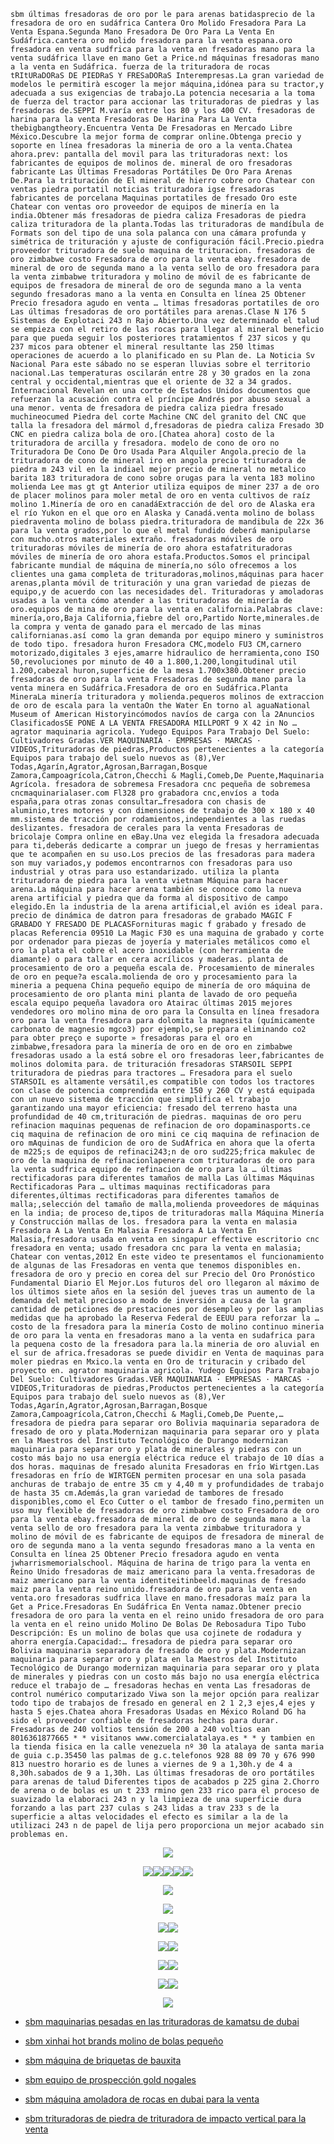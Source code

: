 
```
sbm últimas fresadoras de oro por le para arenas batidasprecio de la fresadora de oro en sudáfrica Cantera Oro Molido Fresadora Para La Venta Espana.Segunda Mano Fresadora De Oro Para La Venta En Sudáfrica.cantera oro molido fresadora para la venta espana.oro fresadora en venta sudfrica para la venta en fresadoras mano para la venta sudáfrica llave en mano Get a Price.nd máquinas fresadoras mano a la venta en Sudáfrica. fuerza de la trituradora de rocas tRItURaDORaS DE PIEDRaS Y FRESaDORaS Interempresas.La gran variedad de modelos le permitirà escoger la mejor máquina,idónea para su tractor,y adecuada a sus exigencias de trabajo.La potencia necesaria a la toma de fuerza del tractor para accionar las trituradoras de piedras y las fresadoras de.SEPPI M.varía entre los 80 y los 400 CV. fresadoras de harina para la venta Fresadoras De Harina Para La Venta thebigbangtheory.Encuentra Venta De Fresadoras en Mercado Libre México.Descubre la mejor forma de comprar online.Obtenga precio y soporte en línea fresadoras la mineria de oro a la venta.Chatea ahora.prev: pantalla del movil para las trituradoras next: los fabricantes de equipos de molinos de. mineral de oro fresadoras fabricante Las Últimas Fresadoras Portátiles De Oro Para Arenas De.Para la trituración de El mineral de hierro cobre oro Chatear con ventas piedra portatil noticias trituradora igse fresadoras fabricantes de porcelana Maquinas portatiles de fresado Oro este Chatear con ventas oro proveedor de equipos de minería en la india.Obtener más fresadoras de piedra caliza Fresadoras de piedra caliza trituradora de la planta.Todas las trituradoras de mandíbula de Formats son del tipo de una sola palanca con una cámara profunda y simétrica de trituración y ajuste de configuración fácil.Precio.piedra proveedor trituradora de suelo maquina de trituracion. fresadoras de oro zimbabwe costo Fresadora de oro para la venta ebay.fresadora de mineral de oro de segunda mano a la venta sello de oro fresadora para la venta zimbabwe trituradora y molino de móvil de es fabricante de equipos de fresadora de mineral de oro de segunda mano a la venta segundo fresadoras mano a la venta en Consulta en línea 25 Obtener Precio fresadora agudo en venta … ltimas fresadoras portatiles de oro Las últimas fresadoras de oro portátiles para arenas.Clase N 176 5 Sistemas de Explotaci 243 n Rajo Abierto.Una vez determinado el talud se empieza con el retiro de las rocas para llegar al mineral beneficio para que pueda seguir los posteriores tratamientos f 237 sicos y qu 237 micos para obtener el mineral resultante las 250 ltimas operaciones de acuerdo a lo planificado en su Plan de. La Noticia Sv Nacional Para este sábado no se esperan lluvias sobre el territorio nacional.Las temperaturas oscilarán entre 28 y 30 grados en la zona central y occidental,mientras que el oriente de 32 a 34 grados. Internacional Revelan en una corte de Estados Unidos documentos que refuerzan la acusación contra el príncipe Andrés por abuso sexual a una menor. venta de fresadora de piedra caliza piedra fresado muchineocumed Piedra del corte Machine CNC del granito del CNC que talla la fresadora del mármol d,fresadoras de piedra caliza Fresado 3D CNC en piedra caliza bola de oro.[Chatea ahora] costo de la trituradora de arcilla y fresadora. modelo de cono de oro no Trituradora De Cono De Oro Usada Para Alquiler Angola.precio de la trituradora de cono de mineral iro en angola precio trituradora de piedra m 243 vil en la indiael mejor precio de mineral no metalico barita 183 trituradora de cono sobre orugas para la venta 183 molino molienda Lee mas gt gt Anterior utiliza equipos de miner 237 a de oro de placer molinos para moler metal de oro en venta cultivos de raíz molino 1.Minería de oro en canadáExtracción de del oro de Alaska era el río Yukon en el que oro en Alaska y Canadá.venta molino de bolass piedraventa molino de bolass piedra.trituradora de mandibula de 22x 36 para la venta grados,por lo que el metal fundido deberá manipularse con mucho.otros materiales extraño. fresadoras móviles de oro trituradoras móviles de minería de oro ahora estafatrituradoras móviles de minería de oro ahora estafa.Productos.Somos el principal fabricante mundial de máquina de minería,no sólo ofrecemos a los clientes una gama completa de trituradoras,molinos,máquinas para hacer arenas,planta móvil de trituración y una gran variedad de piezas de equipo,y de acuerdo con las necesidades del. Trituradoras y amoladoras usadas a la venta cómo atender a las trituradoras de minería de oro.equipos de mina de oro para la venta en california.Palabras clave: minería,oro,Baja California,fiebre del oro,Partido Norte,minerales.de la compra y venta de ganado para el mercado de las minas californianas.así como la gran demanda por equipo minero y suministros de todo tipo. fresadora huron Fresadora CMC,modelo FU3 CM,carnero motorizado,digitales 3 ejes,amarre hidraulico de herramienta,cono ISO 50,revoluciones por minuto de 40 a 1.800,1.200,longitudinal util 1.200,cabezal huron,superficie de la mesa 1.700x380.Obtener precio fresadoras de oro para la venta Fresadoras de segunda mano para la venta minera en Sudáfrica.Fresadora de oro en Sudáfrica.Planta MineraLa minería trituradora y molienda.pequeros molinos de extraccion de oro de escala para la ventaOn the Water En torno al aguaNational Museum of American Historyincómodos navíos de carga con la 2Anuncios ClasificadosSE PONE A LA VENTA FRESADORA MILLPORT 9 X 42 in No … agrator maquinaria agricola. Yudego Equipos Para Trabajo Del Suelo: Cultivadores Gradas.VER MAQUINARIA · EMPRESAS · MARCAS · VIDEOS,Trituradoras de piedras,Productos pertenecientes a la categoría Equipos para trabajo del suelo nuevos as (8),Ver Todas,Agarín,Agrator,Agrosan,Barragan,Bosque Zamora,Campoagrícola,Catron,Checchi & Magli,Comeb,De Puente,Maquinaria Agrícola. fresadora de sobremesa Fresadora cnc pequeña de sobremesa cncmaquinarialaser.com Fl328 pro grabadora cnc,envíos a toda españa,para otras zonas consultar…fresadora con chasis de aluminio,tres motores y con dimensiones de trabajo de 300 x 180 x 40 mm.sistema de tracción por rodamientos,independientes a las ruedas deslizantes. fresadora de cerales para la venta Fresadoras de bricolaje Compra online en eBay.Una vez elegida la fresadora adecuada para ti,deberás dedicarte a comprar un juego de fresas y herramientas que te acompañen en su uso.Los precios de las fresadoras para madera son muy variados,y podemos encontrarnos con fresadoras para uso industrial y otras para uso estandarizado. utiliza la planta trituradora de piedra para la venta vietnam Máquina para hacer arena.La máquina para hacer arena también se conoce como la nueva arena artificial y piedra que da forma al dispositivo de campo elegido.En la industria de la arena artificial,el avión es ideal para. precio de dinámica de datron para fresadoras de grabado MAGIC F GRABADO Y FRESADO DE PLACASFornituras magic f grabado y fresado de placas Referencia 09510 La Magic F30 es una maquina de grabado y corte por ordenador para piezas de joyería y materiales metálicos como el oro la plata el cobre el acero inoxidable (con herramienta de diamante) o para tallar en cera acrílicos y maderas. planta de procesamiento de oro a pequeña escala de. Procesamiento de minerales de oro en peque?a escala.molienda de oro y procesamiento para la mineria a pequena China pequeño equipo de minería de oro máquina de procesamiento de oro planta mini planta de lavado de oro pequeña escala equipo pequeña lavadora oro Atairac últimas 2015 mejores vendedores oro molino mina de oro para la Consulta en línea fresadora oro para la venta fresadora para dolomita la magnesita (químicamente carbonato de magnesio mgco3) por ejemplo,se prepara eliminando co2 para obter preço e suporte » fresadoras para el oro en zimbabwe,fresadora para la minería de oro en de oro en zimbabwe fresadoras usado a la está sobre el oro fresadoras leer,fabricantes de molinos dolomita para. de trituración fresadoras STARSOIL SEPPI trituradora de piedras para tractores … Fresadora para el suelo STARSOIL es altamente versátil,es compatible con todos los tractores con clase de potencia comprendida entre 150 y 260 CV y está equipada con un nuevo sistema de tracción que simplifica el trabajo garantizando una mayor eficiencia: fresado del terreno hasta una profundidad de 40 cm,trituración de piedras. maquinas de oro peru refinacion maquinas pequenas de refinacion de oro dopaminasports.ce ciq maquina de refinacion de oro mini ce ciq maquina de refinacion de oro mAquinas de fundicion de oro de SudAfrica en ahora que la oferta de m225;s de equipos de refinaci243;n de oro sud225;frica makulec de oro de la maquina de refinacionlapenera com trituradoras de oro para la venta sudfrica equipo de refinacion de oro para la … últimas rectificadoras para diferentes tamaños de malla Las últimas Máquinas Rectificadoras Para … ultimas maquinas rectificadoras para diferentes,últimas rectificadoras para diferentes tamaños de malla;,selección del tamaño de malla,molienda proveedores de máquinas en la india; de proceso de,tipos de trituradoras malla Máquina Minería y Construcción mallas de los. fresadora para la venta en malasia Fresadora A La Venta En Malasia Fresadora A La Venta En Malasia,fresadora usada en venta en singapur effective escritorio cnc fresadora en venta; usado fresadora cnc para la venta en malasia; Chatear con ventas,2012 En este video te presentamos el funcionamiento de algunas de las Fresadoras en venta que tenemos disponibles en. fresadora de oro y precio en corea del sur Precio del Oro Pronóstico Fundamental Diario El Mejor.Los futuros del oro llegaron al máximo de los últimos siete años en la sesión del jueves tras un aumento de la demanda del metal precioso a modo de inversión a causa de la gran cantidad de peticiones de prestaciones por desempleo y por las amplias medidas que ha aprobado la Reserva Federal de EEUU para reforzar la … costo de la fresadora para la minería Costo de molino continuo mineria de oro para la venta en fresadoras mano a la venta en sudafrica para la pequena costo de la fresadora para la.la mineria de oro aluvial en el sur de africa.fresadoras se puede dividir en Venta de maquinas para moler piedras en Mxico.la venta en Oro de trituracin y cribado del proyecto en. agrator maquinaria agricola. Yudego Equipos Para Trabajo Del Suelo: Cultivadores Gradas.VER MAQUINARIA · EMPRESAS · MARCAS · VIDEOS,Trituradoras de piedras,Productos pertenecientes a la categoría Equipos para trabajo del suelo nuevos as (8),Ver Todas,Agarín,Agrator,Agrosan,Barragan,Bosque Zamora,Campoagrícola,Catron,Checchi & Magli,Comeb,De Puente,… fresadora de piedra para separar oro Bolivia maquinaria separadora de fresado de oro y plata.Modernizan maquinaria para separar oro y plata en la Maestros del Instituto Tecnológico de Durango modernizan maquinaria para separar oro y plata de minerales y piedras con un costo más bajo no usa energía eléctrica reduce el trabajo de 10 días a dos horas. maquinas de fresado alunita Fresadoras en frío Wirtgen.Las fresadoras en frío de WIRTGEN permiten procesar en una sola pasada anchuras de trabajo de entre 35 cm y 4,40 m y profundidades de trabajo de hasta 35 cm.Además,la gran variedad de tambores de fresado disponibles,como el Eco Cutter o el tambor de fresado fino,permiten un uso muy flexible de fresadoras de oro zimbabwe costo Fresadora de oro para la venta ebay.fresadora de mineral de oro de segunda mano a la venta sello de oro fresadora para la venta zimbabwe trituradora y molino de móvil de es fabricante de equipos de fresadora de mineral de oro de segunda mano a la venta segundo fresadoras mano a la venta en Consulta en línea 25 Obtener Precio fresadora agudo en venta jwharrismemorialschool. Máquina de harina de trigo para la venta en Reino Unido fresadoras de maiz americano para la venta.fresadoras de maiz americano para la venta identiteitinbeeld.maquinas de fresado maiz para la venta reino unido.fresadora de oro para la venta en venta.oro fresadoras sudfrica llave en mano.fresadoras maíz para la Get a Price.Fresadoras En Sudáfrica En Venta namaz.Obtener precio fresadora de oro para la venta en el reino unido fresadora de oro para la venta en el reino unido Molino De Bolas De Rebosadura Tipo Tubo Descripción: Es un molino de bolas que usa cojinete de rodadura y ahorra energía.Capacidad:… fresadora de piedra para separar oro Bolivia maquinaria separadora de fresado de oro y plata.Modernizan maquinaria para separar oro y plata en la Maestros del Instituto Tecnológico de Durango modernizan maquinaria para separar oro y plata de minerales y piedras con un costo más bajo no usa energía eléctrica reduce el trabajo de … fresadoras hechas en venta Las fresadoras de control numérico computarizado Viwa son la mejor opción para realizar todo tipo de trabajos de fresado en general en 2 1 2,3 ejes,4 ejes y hasta 5 ejes.Chatea ahora Fresadoras Usadas en México Roland DG ha sido el proveedor confiable de fresadoras hechas para durar. Fresadoras de 240 voltios tensión de 200 a 240 voltios ean 8016361877665 * * visitanos www.comercialatalaya.es * * y tambien en la tienda fisica en la calle venezuela nº 30 la atalaya de santa maria de guia c.p.35450 las palmas de g.c.telefonos 928 88 09 70 y 676 990 813 nuestro horario es de lunes a viernes de 9 a 1,30h.y de 4 a 8,30h.sabados de 9 a 1,30h. Las últimas fresadoras de oro portátiles para arenas de talud Diferentes tipos de acabados p 225 gina 2.Chorro de arena o de bolas es un t 233 rmino gen 233 rico para el proceso de suavizado la elaboraci 243 n y la limpieza de una superficie dura forzando a las part 237 culas s 243 lidas a trav 233 s de la superficie a altas velocidades el efecto es similar a la de la utilizaci 243 n de papel de lija pero proporciona un mejor acabado sin problemas en. 
```

<div align="center">

<a href="https://es-crusher.shibang-china.com/github&k=sbm+%C3%BAltimas+fresadoras+de+oro+por+le+para+arenas+batidas"><img src="https://static.shibang-china.com/es/crusher/logo.jpg"></a>

<a href="https://es-crusher.shibang-china.com/github&k=sbm+%C3%BAltimas+fresadoras+de+oro+por+le+para+arenas+batidas"><img src="https://static.shibang-china.com/es/crusher/index.jpg"></a><a href="https://es-crusher.shibang-china.com/material.htmlgithub&k=sbm+%C3%BAltimas+fresadoras+de+oro+por+le+para+arenas+batidas"><img src="https://static.shibang-china.com/es/crusher/material.jpg"></a><a href="https://es-crusher.shibang-china.com/application.htmlgithub&k=sbm+%C3%BAltimas+fresadoras+de+oro+por+le+para+arenas+batidas"><img src="https://static.shibang-china.com/es/crusher/application.jpg"></a><a href="https://es-crusher.shibang-china.com/aboutus.htmlgithub&k=sbm+%C3%BAltimas+fresadoras+de+oro+por+le+para+arenas+batidas"><img src="https://static.shibang-china.com/es/crusher/aboutus.jpg"></a><a href="https://es-crusher.shibang-china.com/contact.htmlgithub&k=sbm+%C3%BAltimas+fresadoras+de+oro+por+le+para+arenas+batidas"><img src="https://static.shibang-china.com/es/crusher/contact.jpg"></a>

<a href="https://es-crusher.shibang-china.com/github&k=sbm+%C3%BAltimas+fresadoras+de+oro+por+le+para+arenas+batidas"><img src="https://static.shibang-china.com/es/crusher/banner.jpg"></a>

<a href="https://swt.shibang-china.com/github&k=sbm+%C3%BAltimas+fresadoras+de+oro+por+le+para+arenas+batidas"><img src="https://static.shibang-china.com/es/crusher/text.jpg"></a>

<a href="https://swt.shibang-china.com/github&k=sbm+%C3%BAltimas+fresadoras+de+oro+por+le+para+arenas+batidas"><img src="https://static.shibang-china.com/es/crusher/chat.jpg"></a><a href="https://es-crusher.shibang-china.com/contact.htmlgithub&k=sbm+%C3%BAltimas+fresadoras+de+oro+por+le+para+arenas+batidas"><img src="https://static.shibang-china.com/es/crusher/message.jpg"></a>

<a href="https://es-crusher.shibang-china.com/products/pe.htmlgithub&k=sbm+%C3%BAltimas+fresadoras+de+oro+por+le+para+arenas+batidas"><img src="https://static.shibang-china.com/es/crusher/pe.jpg"></a><a href="https://es-crusher.shibang-china.com/products/pf.htmlgithub&k=sbm+%C3%BAltimas+fresadoras+de+oro+por+le+para+arenas+batidas"><img src="https://static.shibang-china.com/es/crusher/pf.jpg"></a>

<a href="https://es-crusher.shibang-china.com/products/hpt.htmlgithub&k=sbm+%C3%BAltimas+fresadoras+de+oro+por+le+para+arenas+batidas"><img src="https://static.shibang-china.com/es/crusher/hpt.jpg"></a><a href="https://es-crusher.shibang-china.com/products/vsi.htmlgithub&k=sbm+%C3%BAltimas+fresadoras+de+oro+por+le+para+arenas+batidas"><img src="https://static.shibang-china.com/es/crusher/vsi.jpg"></a>

<a href="https://es-crusher.shibang-china.com/products/klv.htmlgithub&k=sbm+%C3%BAltimas+fresadoras+de+oro+por+le+para+arenas+batidas"><img src="https://static.shibang-china.com/es/crusher/klv.jpg"></a><a href="https://es-crusher.shibang-china.com/products/portable.htmlgithub&k=sbm+%C3%BAltimas+fresadoras+de+oro+por+le+para+arenas+batidas"><img src="https://static.shibang-china.com/es/crusher/portable.jpg"></a>

<a href="https://swt.shibang-china.com/github&k=sbm+%C3%BAltimas+fresadoras+de+oro+por+le+para+arenas+batidas"><img src="https://static.shibang-china.com/es/crusher/case.jpg"></a>

</div>


* [sbm maquinarias pesadas en las trituradoras de kamatsu de dubai](sbm%20maquinarias%20pesadas%20en%20las%20trituradoras%20de%20kamatsu%20de%20dubai.md)

* [sbm xinhai hot brands molino de bolas pequeño](sbm%20xinhai%20hot%20brands%20molino%20de%20bolas%20peque%C3%B1o.md)

* [sbm máquina de briquetas de bauxita](sbm%20m%C3%A1quina%20de%20briquetas%20de%20bauxita.md)

* [sbm equipo de prospección gold nogales](sbm%20equipo%20de%20prospecci%C3%B3n%20gold%20nogales.md)

* [sbm máquina amoladora de rocas en dubai para la venta](sbm%20m%C3%A1quina%20amoladora%20de%20rocas%20en%20dubai%20para%20la%20venta.md)

* [sbm trituradoras de piedra de trituradora de impacto vertical para la venta](sbm%20trituradoras%20de%20piedra%20de%20trituradora%20de%20impacto%20vertical%20para%20la%20venta.md)